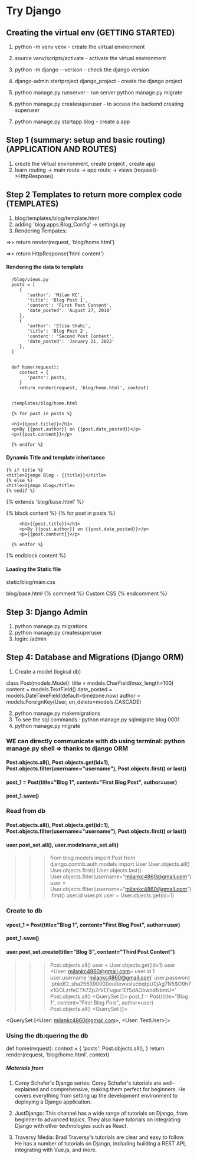 # Try Django



## Creating the virtual env (GETTING STARTED)

1. python -m venv venv - create the virtual environment
2. source venv/scripts/activate - activate the virtual environment
3. python -m django --version - check the django version
4. django-admin startproject django_project - create the django project

5. python manage.py runserver - run server python manage.py migrate
6. python manage.py createsuperuser - to access the backend creating superuser

7. python manage.py startapp blog - create a app

## Step 1 (summary: setup and basic routing) (APPLICATION AND ROUTES)

1. create the virtual environment, create project , create app
2. learn routing -> main route -> app route -> views (request)->HttpRespose()

## Step 2 Templates to return more complex code (TEMPLATES)

1. blog/templates/blog/template.html
2. adding 'blog.apps.Blog_Config' -> settings.py
3. Rendering Tempates:

=>> return render(request, 'blog/home.html')

=>> return HttpResponse('html content')

#### Rendering the data to template

      /blog/views.py
      posts = [
         {
            'author': 'Milan KC',
            'title': 'Blog Post 1',
            'content': 'First Post Content',
            'date_posted': 'August 27, 2018'
         },
         {
            'author': 'Eliza Shahi',
            'title': 'Blog Post 2',
            'content': 'Second Post Content',
            'date_posted': 'January 21, 2022'
         },
      ]


      def home(request):
         context = {
            'posts': posts,
         }
         return render(request, 'blog/home.html', context)


      /templates/blog/home.html

      {% for post in posts %}

      <h1>{{post.title}}</h1>
      <p>By {{post.author}} on {{post.date_posted}}</p>
      <p>{{post.content}}</p>

      {% endfor %}

#### Dynamic Title and template inheritance

    {% if title %}
    <title>Django Blog - {{title}}</title>
    {% else %}
    <title>Django Blog</title>
    {% endif %}

{% extends 'blog/base.html' %}

{% block content %} {% for post in posts %}

         <h1>{{post.title}}</h1>
         <p>By {{post.author}} on {{post.date_posted}}</p>
         <p>{{post.content}}</p>

      {% endfor %}

{% endblock content %}

#### Loading the Static file

static/blog/main.css

blog/base.html {% comment %} Custom CSS {% endcomment %}

<link rel="stylesheet" href="{% static 'blog/main.css'%}" />

## Step 3: Django Admin

1. python manage.py migrations
2. python manage.py createsuperuser
3. login: /admin

## Step 4: Database and Migrations (Django ORM)

1. Create a model (logical db)

class Post(models.Model): title = models.CharField(max_length=100) content =
models.TextField() date_posted = models.DateTimeField(default=timezone.now)
author = models.ForeignKey(User, on_delete=models.CASCADE)

2. python manage.py makemigrations
3. To see the sql commands : python manage.py sqlmigrate blog 0001
4. python manage.py migrate

### WE can directly communicate with db using terminal: python manage.py shell => thanks to django ORM

#### Post.objects.all(), Post.objects.get(id=1), Post.objects.filter(username="username"), Post.objects.first() or last()

#### post_1 = Post(title="Blog 1", content="First Blog Post", author=user)

#### post_1.save()

### Read from db

#### Post.objects.all(), Post.objects.get(id=1), Post.objects.filter(username="username"), Post.objects.first() or last()

#### user.post_set.all(), user.modelname_set.all()

> > > from blog.models import Post from django.contrib.auth.models import User
> > > User.objects.all() User.objects.first() User.objects.last()
> > > User.objects.filter(username="milankc4860@gmail.com") user =
> > > User.objects.filter(username="milankc4860@gmail.com").first() user.id
> > > user.pk user = User.objects.get(id=1)

### Create to db

#### vpost_1 = Post(title="Blog 1", content="First Blog Post", author=user)

#### post_1.save()

#### user.post_set.create(title="Blog 3", content="Third Post Content")

> > > Post.objects.all() user = User.objects.get(id=1) user <User:
> > > milankc4860@gmail.com> user.id 1 user.username 'milankc4860@gmail.com'
> > > user.password
> > > 'pbkdf2_sha256$390000$ou0ewvsIucbqtpU0jAg7N5$O9h7x1GOLzrfeCTh7Zp2rVEFuguc1Ef5dAObwodNbmU='
> > > Post.objects.all() <QuerySet []> post_1 = Post(title="Blog 1",
> > > content="First Blog Post", author=user) Post.objects.all() <QuerySet []>

<QuerySet [<User: milankc4860@gmail.com>, <User: TestUser>]>

### Using the db:quering the db

def home(request): context = { 'posts': Post.objects.all(), } return
render(request, 'blog/home.html', context)

##### Materials from

1. Corey Schafer's Django series: Corey Schafer's tutorials are well-explained
   and comprehensive, making them perfect for beginners. He covers everything
   from setting up the development environment to deploying a Django
   application.

2. JustDjango: This channel has a wide range of tutorials on Django, from
   beginner to advanced topics. They also have tutorials on integrating Django
   with other technologies such as React.

3. Traversy Media: Brad Traversy's tutorials are clear and easy to follow. He
   has a number of tutorials on Django, including building a REST API,
   integrating with Vue.js, and more.
